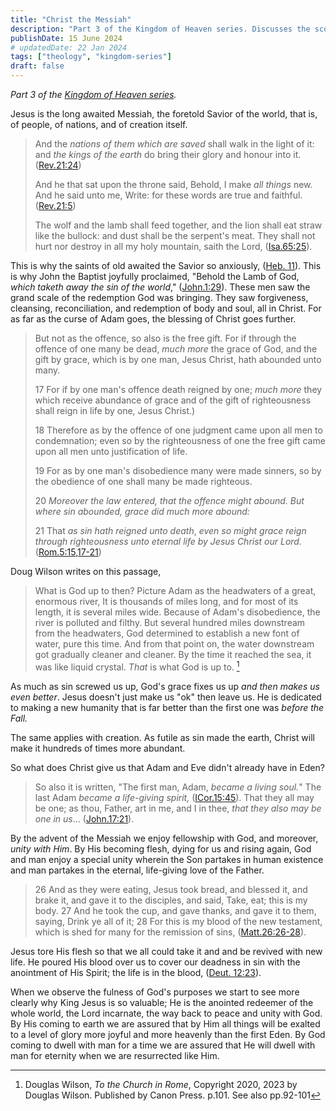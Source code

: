 ```yaml
---
title: "Christ the Messiah"
description: "Part 3 of the Kingdom of Heaven series. Discusses the scope and scale of Christ's redemption."
publishDate: 15 June 2024
# updatedDate: 22 Jan 2024
tags: ["theology", "kingdom-series"]
draft: false
---
```


*Part 3 of the [Kingdom of Heaven series](../../tags/kingdom-series).*

Jesus is the long awaited Messiah, the foretold Savior of the world, that is, of people, of nations, and of creation itself.

> And the *nations of them which are saved* shall walk in the light of it: and *the kings of the earth* do bring their glory and honour into it. ([Rev.21:24](https://www.biblegateway.com/passage/?search=Rev21%3A24&version=KJV))
>
>And he that sat upon the throne said, Behold, I make *all things* new. And he said unto me, Write: for these words are true and faithful. ([Rev.21:5](https://www.biblegateway.com/passage/?search=Rev21%3A5&version=KJV))
>
>The wolf and the lamb shall feed together, and the lion shall eat straw like the bullock: and dust shall be the serpent's meat. They shall not hurt nor destroy in all my holy mountain, saith the Lord, ([Isa.65:25](https://www.biblegateway.com/passage/?search=Isa65%3A25&version=KJV)).

This is why the saints of old awaited the Savior so anxiously, ([Heb. 11](https://www.biblegateway.com/passage/?search=Heb11&version=KJV)). This is why John the Baptist joyfully proclaimed, "Behold the Lamb of God, *which taketh away the sin of the world*," ([John.1:29](https://www.biblegateway.com/passage/?search=John1%3A29&version=KJV)). These men saw the grand scale of the redemption God was bringing. They saw forgiveness, cleansing, reconciliation, and redemption of body and soul, all in Christ. For as far as the curse of Adam goes, the blessing of Christ goes further.

>But not as the offence, so also is the free gift. For if through the offence of one many be dead, *much more* the grace of God, and the gift by grace, which is by one man, Jesus Christ, hath abounded unto many.
>
>17 For if by one man's offence death reigned by one; *much more* they which receive abundance of grace and of the gift of righteousness shall reign in life by one, Jesus Christ.)
>
>18 Therefore as by the offence of one judgment came upon all men to condemnation; even so by the righteousness of one the free gift came upon all men unto justification of life.
>
>19 For as by one man's disobedience many were made sinners, so by the obedience of one shall many be made righteous.
>
>20 *Moreover the law entered, that the offence might abound. But where sin abounded, grace did much more abound:*
>
>21 That *as sin hath reigned unto death*, *even so might grace reign through righteousness unto eternal life by Jesus Christ our Lord.* ([Rom.5:15,17-21](https://www.biblegateway.com/passage/?search=Rom5%3A15%2C17-21&version=KJV))

Doug Wilson writes on this passage,
> What is God up to then? Picture Adam as the headwaters of a great, enormous river, It is thousands of miles long, and for most of its length, it is several miles wide. Because of Adam's disobedience, the river is polluted and filthy. But several hundred miles downstream from the headwaters, God determined to establish a new font of water, pure this time. And from that point on, the water downstream got gradually cleaner and cleaner. By the time it reached the sea, it was like liquid crystal. *That* is what God is up to. [^1]

[^1]: Douglas Wilson, *To the Church in Rome*, Copyright 2020, 2023 by Douglas Wilson. Published by Canon Press. p.101. See also pp.92-101

As much as sin screwed us up, God's grace fixes us up *and then makes us even better*. Jesus doesn't just make us "ok" then leave us. He is dedicated to making a new humanity that is far better than the first one was *before the Fall.*

The same applies with creation. As futile as sin made the earth, Christ will make it hundreds of times more abundant.

So what does Christ give us that Adam and Eve didn't already have in Eden?

>So also it is written, "The first man, Adam, *became a living soul.*"  The last Adam *became a life-giving spirit,* ([ICor.15:45](https://www.biblegateway.com/passage/?search=ICor15%3A25&version=KJV)).
>That they all may be one; as thou, Father, art in me, and I in thee, *that they also may be one in us*… ([John.17:21](https://www.biblegateway.com/passage/?search=John17%3A21&version=KJV)).

By the advent of the Messiah we enjoy fellowship with God, and moreover, *unity with Him*. By His becoming flesh, dying for us and rising again, God and man enjoy a special unity wherein the Son partakes in human existence and man partakes in the eternal, life-giving love of the Father.

>26 And as they were eating, Jesus took bread, and blessed it, and brake it, and gave it to the disciples, and said, Take, eat; this is my body.
>27 And he took the cup, and gave thanks, and gave it to them, saying, Drink ye all of it;
>28 For this is my blood of the new testament, which is shed for many for the remission of sins, ([Matt.26:26-28](https://www.biblegateway.com/passage/?search=Matt26%3A26-28&version=KJV)).

Jesus tore His flesh so that we all could take it and and be revived with new life. He poured His blood over us to cover our deadness in sin with the anointment of His Spirit; the life is in the blood, ([Deut. 12:23](https://www.biblegateway.com/passage/?search=Deut12%3A23&version=KJV)).

When we observe the fulness of God's purposes we start to see more clearly why King Jesus is so valuable; He is the anointed redeemer of the whole world, the Lord incarnate, the way back to peace and unity with God. By His coming to earth we are assured that by Him all things will be exalted to a level of glory more joyful and more heavenly than the first Eden. By God coming to dwell with man for a time we are assured that He will dwell with man for eternity when we are resurrected like Him.

